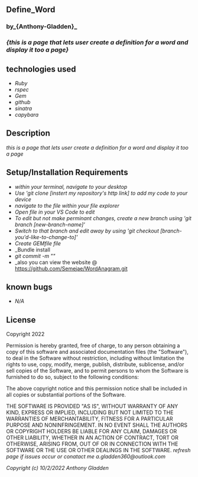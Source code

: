 ## Define_Word

### by_**{Anthony-Gladden}**_

### _{this is a page that lets user create a definition for a word and display it too a page}_


## technologies used 
* _Ruby_
* _rspec_
* _Gem_
* _github_
* _sinatra_
* _capybara_

## Description 
_this is a page that lets user create a definition for a word and display it too a page_

## Setup/Installation Requirements
* _within your terminal, navigate to your desktop_
* _Use 'git clone [instert my repository's http link] to add my code to your device_
* _navigate to the file within your file explorer_
* _Open file in your VS Code to edit_
* _To edit but not make perminant changes, create a new branch using 'git branch [new-branch-name]'_
* _Switch to that branch and edit away by using 'git checkout [branch-you'd-like-to-change-to]'_
* _Create GEMfile file_  
* _Bundle install
* _git commit -m ""_
* _also you can view the website @ https://github.com/Semejae/WordAnagram.git

## known bugs
* _N/A_

## License
Copyright 2022 <Anthony Gladden>

Permission is hereby granted, free of charge, to any person obtaining a copy of this software and associated documentation files (the "Software"), to deal in the Software without restriction, including without limitation the rights to use, copy, modify, merge, publish, distribute, sublicense, and/or sell copies of the Software, and to permit persons to whom the Software is furnished to do so, subject to the following conditions:

The above copyright notice and this permission notice shall be included in all copies or substantial portions of the Software.

THE SOFTWARE IS PROVIDED "AS IS", WITHOUT WARRANTY OF ANY KIND, EXPRESS OR IMPLIED, INCLUDING BUT NOT LIMITED TO THE WARRANTIES OF MERCHANTABILITY, FITNESS FOR A PARTICULAR PURPOSE AND NONINFRINGEMENT. IN NO EVENT SHALL THE AUTHORS OR COPYRIGHT HOLDERS BE LIABLE FOR ANY CLAIM, DAMAGES OR OTHER LIABILITY, WHETHER IN AN ACTION OF CONTRACT, TORT OR OTHERWISE, ARISING FROM, OUT OF OR IN CONNECTION WITH THE SOFTWARE OR THE USE OR OTHER DEALINGS IN THE SOFTWARE.
_refresh page if issues occur or conatact me a.gladden360@outlook.com_


_Copyright (c) 10/2/2022 Anthony Gladden_
